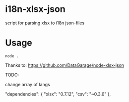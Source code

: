 # i18n-xlsx-json
script for parsing xlsx to i18n json-files

# Usage

```node .```

Thanks to: https://github.com/DataGarage/node-xlsx-json

TODO:

change array of langs

"dependencies": {
    "xlsx": "0.7.12",
    "csv": "~0.3.6"
  },
